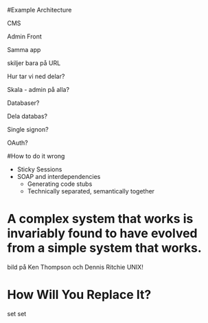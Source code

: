 <!SLIDE bullets>
#Example Architecture

CMS

Admin
Front

Samma app

skiljer bara på URL

Hur tar vi ned delar?

Skala - admin på alla?

Databaser?

Dela databas?

Single signon?

OAuth?

<!SLIDE bullets >
#How to do it wrong

* Sticky Sessions
* SOAP and interdependencies
  * Generating code stubs
  * Technically separated, semantically together

<!SLIDE bullets>
# A complex system that works is invariably found to have evolved from a simple system that works.

<!SLIDE bullets>
bild på Ken Thompson och Dennis Ritchie
UNIX!

<!SLIDE bullets>
# How Will You Replace It?


set
set
